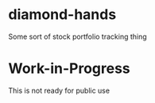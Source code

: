 # diamond-hands
Some sort of stock portfolio tracking thing

# Work-in-Progress

This is not ready for public use

